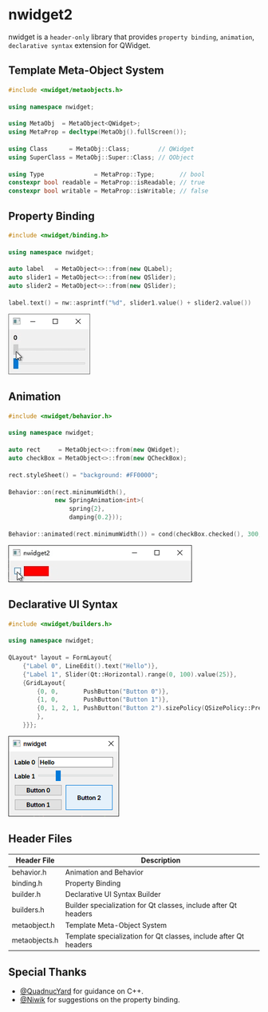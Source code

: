 # nwidget2

nwidget is a `header-only` library that provides `property binding`, `animation`, `declarative syntax` extension for QWidget.

## Template Meta-Object System

```cpp
#include <nwidget/metaobjects.h>

using namespace nwidget;

using MetaObj  = MetaObject<QWidget>;
using MetaProp = decltype(MetaObj().fullScreen());

using Class      = MetaObj::Class;        // QWidget
using SuperClass = MetaObj::Super::Class; // QObject

using Type              = MetaProp::Type;       // bool
constexpr bool readable = MetaProp::isReadable; // true
constexpr bool writable = MetaProp::isWritable; // false
```

## Property Binding

```cpp
#include <nwidget/binding.h>

using namespace nwidget;

auto label   = MetaObject<>::from(new QLabel);
auto slider1 = MetaObject<>::from(new QSlider);
auto slider2 = MetaObject<>::from(new QSlider);

label.text() = nw::asprintf("%d", slider1.value() + slider2.value())
```

![](./doc/img/property_binding.gif)

## Animation

```cpp
#include <nwidget/behavior.h>

using namespace nwidget;

auto rect     = MetaObject<>::from(new QWidget);
auto checkBox = MetaObject<>::from(new QCheckBox);

rect.styleSheet() = "background: #FF0000";

Behavior::on(rect.minimumWidth(),
             new SpringAnimation<int>(
                 spring{2},
                 damping{0.2}));

Behavior::animated(rect.minimumWidth()) = cond(checkBox.checked(), 300, 50);
```

![](./doc/img/animation.gif)

## Declarative UI Syntax

```cpp
#include <nwidget/builders.h>

using namespace nwidget;

QLayout* layout = FormLayout{
    {"Label 0", LineEdit().text("Hello")},
    {"Label 1", Slider(Qt::Horizontal).range(0, 100).value(25)},
    {GridLayout{
        {0, 0,       PushButton("Button 0")},
        {1, 0,       PushButton("Button 1")},
        {0, 1, 2, 1, PushButton("Button 2").sizePolicy(QSizePolicy::Preferred, QSizePolicy::Expanding),
        },
    }}};
```

![](./doc/img/declarative_ui_syntax.png)

## Header Files

| Header File   | Description                                                      |
| ------------- | ---------------------------------------------------------------- |
| behavior.h    | Animation and Behavior                                           |
| binding.h     | Property Binding                                                 |
| builder.h     | Declarative UI Syntax Builder                                    |
| builders.h    | Builder specialization for Qt classes, include after Qt headers  |
| metaobject.h  | Template Meta-Object System                                      |
| metaobjects.h | Template specialization for Qt classes, include after Qt headers |

## Special Thanks

- [@QuadnucYard](https://github.com/QuadnucYard) for guidance on C++.
- [@Niwik](https://github.com/niwik-dev) for suggestions on the property binding.
